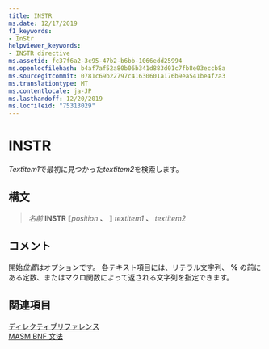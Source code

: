 ```yaml
---
title: INSTR
ms.date: 12/17/2019
f1_keywords:
- InStr
helpviewer_keywords:
- INSTR directive
ms.assetid: fc37f6a2-3c95-47b2-b6bb-1066edd25994
ms.openlocfilehash: b4af7af52a80b06b341d883d01c7fb8e03eccb8a
ms.sourcegitcommit: 0781c69b22797c41630601a176b9ea541be4f2a3
ms.translationtype: MT
ms.contentlocale: ja-JP
ms.lasthandoff: 12/20/2019
ms.locfileid: "75313029"
---
```

# <a name="instr"></a>INSTR

*Textitem1*で最初に見つかった*textitem2*を検索します。

## <a name="syntax"></a>構文

> *名前* **INSTR** ⟦*position* __、__ ⟧ *textitem1* __、__ *textitem2*

## <a name="remarks"></a>コメント

開始*位置*はオプションです。 各テキスト項目には、リテラル文字列、 **%** の前にある定数、またはマクロ関数によって返される文字列を指定できます。

## <a name="see-also"></a>関連項目

[ディレクティブリファレンス](directives-reference.md)\
[MASM BNF 文法](masm-bnf-grammar.md)

